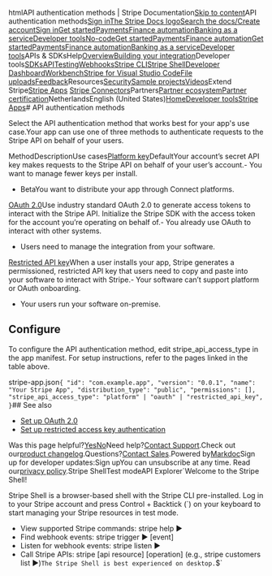 htmlAPI authentication methods | Stripe Documentation[Skip to content](#main-content)API authentication methods[Sign in](https://dashboard.stripe.com/login?redirect=https%3A%2F%2Fdocs.stripe.com%2Fstripe-apps%2Fapi-authentication)[The Stripe Docs logo](/)[Search the docs/](#)[Create account](https://dashboard.stripe.com/register)[Sign in](https://dashboard.stripe.com/login?redirect=https%3A%2F%2Fdocs.stripe.com%2Fstripe-apps%2Fapi-authentication)[Get started](/get-started)[Payments](/payments)[Finance automation](/finance-automation)[Banking as a service](/financial-services)[Developer tools](/development)[No-code](/no-code)[Get started](/get-started)[Payments](/payments)[Finance automation](/finance-automation)[](#)[Get started](/get-started)[Payments](/payments)[Finance automation](/finance-automation)[Banking as a service](/financial-services)[Developer tools](/development)[](#)APIs & SDKsHelp[Overview](/docs/development)[Building your integration](#)Developer tools[SDKs](#)[API](#)[Testing](#)[Webhooks](#)[Stripe CLI](#)[Stripe Shell](#)[Developer Dashboard](#)[Workbench](#)[Stripe for Visual Studio Code](/docs/stripe-vscode)[File uploads](/docs/file-upload)[Feedback](/docs/dev-tools-csat)Resources[Security](#)[Sample projects](#)[Videos](#)Extend Stripe[Stripe Apps](#)
[Stripe Connectors](#)Partners[Partner ecosystem](/docs/partners)[Partner certification](/docs/partners/training-and-certification)NetherlandsEnglish (United States)[](#)[](#)[Home](/docs)[Developer tools](/docs/development)[Stripe Apps](/docs/stripe-apps)# API authentication methods

Select the API authentication method that works best for your app's use case.Your app can use one of three methods to authenticate requests to the Stripe API on behalf of your users.

MethodDescriptionUse cases[Platform key](/stripe-apps/build-backend#using-stripe-apis)DefaultYour account’s secret API key makes requests to the Stripe API on behalf of your user’s account.- You want to manage fewer keys per install.
- BetaYou want to distribute your app through Connect platforms.

[OAuth 2.0](/stripe-apps/api-authentication/oauth)Use industry standard OAuth 2.0 to generate access tokens to interact with the Stripe API. Initialize the Stripe SDK with the access token for the account you’re operating on behalf of.- You already use OAuth to interact with other systems.
- Users need to manage the integration from your software.

[Restricted API key](/stripe-apps/api-authentication/rak)When a user installs your app, Stripe generates a permissioned, restricted API key that users need to copy and paste into your software to interact with Stripe.- Your software can’t support platform or OAuth onboarding.
- Your users run your software on-premise.

## Configure

To configure the API authentication method, edit stripe_api_access_type in the app manifest. For setup instructions, refer to the pages linked in the table above.

stripe-app.json`{
  "id": "com.example.app",
  "version": "0.0.1",
  "name": "Your Stripe App",
  "distribution_type": "public",
  "permissions": [],
  "stripe_api_access_type": "platform" | "oauth" | "restricted_api_key",
}`## See also

- [Set up OAuth 2.0](/stripe-apps/api-authentication/oauth)
- [Set up restricted access key authentication](/stripe-apps/api-authentication/rak)

Was this page helpful?[Yes](#)[No](#)Need help?[Contact Support](https://support.stripe.com/).Check out our[product changelog](https://stripe.com/blog/changelog).Questions?[Contact Sales](https://stripe.com/contact/sales).Powered by[Markdoc](https://markdoc.dev)Sign up for developer updates:Sign upYou can unsubscribe at any time. Read our[privacy policy](https://stripe.com/privacy).Stripe ShellTest modeAPI Explorer[](https://stripe.com/docs/stripe-cli#install)`Welcome to the Stripe Shell!

Stripe Shell is a browser-based shell with the Stripe CLI pre-installed. Log in to your
Stripe account and press Control + Backtick (`) on your keyboard to start managing your Stripe
resources in test mode.

- View supported Stripe commands: stripe help ▶️
- Find webhook events: stripe trigger ▶️ [event]
- Listen for webhook events: stripe listen ▶
- Call Stripe APIs: stripe [api resource] [operation] (e.g., stripe customers list ▶️)`The Stripe Shell is best experienced on desktop.`$`